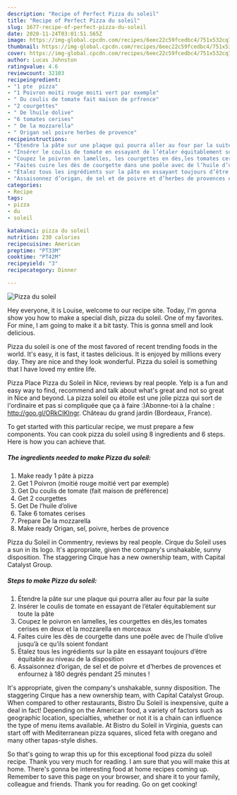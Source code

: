```yaml
---
description: "Recipe of Perfect Pizza du soleil"
title: "Recipe of Perfect Pizza du soleil"
slug: 1677-recipe-of-perfect-pizza-du-soleil
date: 2020-11-24T03:01:51.565Z
image: https://img-global.cpcdn.com/recipes/6eec22c59fcedbc4/751x532cq70/pizza-du-soleil-photo-principale-de-la-recette.jpg
thumbnail: https://img-global.cpcdn.com/recipes/6eec22c59fcedbc4/751x532cq70/pizza-du-soleil-photo-principale-de-la-recette.jpg
cover: https://img-global.cpcdn.com/recipes/6eec22c59fcedbc4/751x532cq70/pizza-du-soleil-photo-principale-de-la-recette.jpg
author: Lucas Johnston
ratingvalue: 4.6
reviewcount: 32103
recipeingredient:
- "1 pte  pizza"
- "1 Poivron moiti rouge moiti vert par exemple"
- " Du coulis de tomate fait maison de prfrence"
- "2 courgettes"
- " De lhuile dolive"
- "6 tomates cerises"
- " De la mozzarella"
- " Origan sel poivre herbes de provence"
recipeinstructions:
- "Étendre la pâte sur une plaque qui pourra aller au four par la suite"
- "Insérer le coulis de tomate en essayant de l’étaler équitablement sur toute la pâte"
- "Coupez le poivron en lamelles, les courgettes en dès,les tomates cerises en deux et la mozzarella en morceaux"
- "Faites cuire les dès de courgette dans une poêle avec de l’huile d’olive jusqu’à ce qu’ils soient fondant"
- "Étalez tous les ingrédients sur la pâte en essayant toujours d’être équitable au niveau de la disposition"
- "Assaisonnez d’origan, de sel et de poivre et d’herbes de provences et enfournez à 180 degrés pendant 25 minutes !"
categories:
- Recipe
tags:
- pizza
- du
- soleil

katakunci: pizza du soleil 
nutrition: 230 calories
recipecuisine: American
preptime: "PT33M"
cooktime: "PT42M"
recipeyield: "3"
recipecategory: Dinner

---
```



![Pizza du soleil](https://img-global.cpcdn.com/recipes/6eec22c59fcedbc4/751x532cq70/pizza-du-soleil-photo-principale-de-la-recette.jpg)

Hey everyone, it is Louise, welcome to our recipe site. Today, I'm gonna show you how to make a special dish, pizza du soleil. One of my favorites. For mine, I am going to make it a bit tasty. This is gonna smell and look delicious.

Pizza du soleil is one of the most favored of recent trending foods in the world. It's easy, it is fast, it tastes delicious. It is enjoyed by millions every day. They are nice and they look wonderful. Pizza du soleil is something that I have loved my entire life.

Pizza Place Pizza du Soleil in Nice, reviews by real people. Yelp is a fun and easy way to find, recommend and talk about what&#39;s great and not so great in Nice and beyond. La pizza soleil ou étoile est une jolie pizza qui sort de l&#39;ordinaire et pas si compliquée que ça à faire :)Abonne-toi à la chaîne : http://goo.gl/ORkCIKIngr. Château du grand jardin (Bordeaux, France).


To get started with this particular recipe, we must prepare a few components. You can cook pizza du soleil using 8 ingredients and 6 steps. Here is how you can achieve that.

<!--inarticleads1-->

##### The ingredients needed to make Pizza du soleil:

1. Make ready 1 pâte à pizza
1. Get 1 Poivron (moitié rouge moitié vert par exemple)
1. Get  Du coulis de tomate (fait maison de préférence)
1. Get 2 courgettes
1. Get  De l’huile d’olive
1. Take 6 tomates cerises
1. Prepare  De la mozzarella
1. Make ready  Origan, sel, poivre, herbes de provence


Pizza du Soleil in Commentry, reviews by real people. Cirque du Soleil uses a sun in its logo. It&#39;s appropriate, given the company&#39;s unshakable, sunny disposition. The staggering Cirque has a new ownership team, with Capital Catalyst Group. 

<!--inarticleads2-->

##### Steps to make Pizza du soleil:

1. Étendre la pâte sur une plaque qui pourra aller au four par la suite
1. Insérer le coulis de tomate en essayant de l’étaler équitablement sur toute la pâte
1. Coupez le poivron en lamelles, les courgettes en dès,les tomates cerises en deux et la mozzarella en morceaux
1. Faites cuire les dès de courgette dans une poêle avec de l’huile d’olive jusqu’à ce qu’ils soient fondant
1. Étalez tous les ingrédients sur la pâte en essayant toujours d’être équitable au niveau de la disposition
1. Assaisonnez d’origan, de sel et de poivre et d’herbes de provences et enfournez à 180 degrés pendant 25 minutes !


It&#39;s appropriate, given the company&#39;s unshakable, sunny disposition. The staggering Cirque has a new ownership team, with Capital Catalyst Group. When compared to other restaurants, Bistro Du Soleil is inexpensive, quite a deal in fact! Depending on the American food, a variety of factors such as geographic location, specialties, whether or not it is a chain can influence the type of menu items available. At Bistro du Soleil in Virginia, guests can start off with Mediterranean pizza squares, sliced feta with oregano and many other tapas-style dishes. 

So that's going to wrap this up for this exceptional food pizza du soleil recipe. Thank you very much for reading. I am sure that you will make this at home. There's gonna be interesting food at home recipes coming up. Remember to save this page on your browser, and share it to your family, colleague and friends. Thank you for reading. Go on get cooking!
